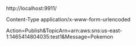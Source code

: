 http://localhost:9911/

Content-Type	application/x-www-form-urlencoded

Action=Publish&TopicArn=arn:aws:sns:us-east-1:1465414804035:test1&Message=Pokemon
